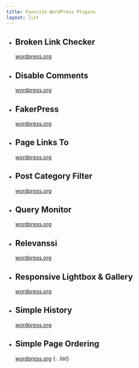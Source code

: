 ```yaml
---
title: Favorite WordPress Plugins
layout: list
---
```


* ## Broken Link Checker
  [wordpress.org](https://wordpress.org/plugins/broken-link-checker)
* ## Disable Comments
  [wordpress.org](https://wordpress.org/plugins/disable-comments)
* ## FakerPress
  [wordpress.org](https://wordpress.org/plugins/fakerpress)
* ## Page Links To
  [wordpress.org](https://wordpress.org/plugins/page-links-to/)
* ## Post Category Filter
  [wordpress.org](https://wordpress.org/plugins/admin-category-filter)
* ## Query Monitor
  [wordpress.org](https://wordpress.org/plugins/query-monitor)
* ## Relevanssi
  [wordpress.org](https://wordpress.org/plugins/relevanssi)
* ## Responsive Lightbox & Gallery
  [wordpress.org](https://wordpress.org/plugins/responsive-lightbox)
* ## Simple History
  [wordpress.org](https://wordpress.org/plugins/simple-history)
* ## Simple Page Ordering
  [wordpress.org](https://wordpress.org/plugins/simple-page-ordering)
{: .list}